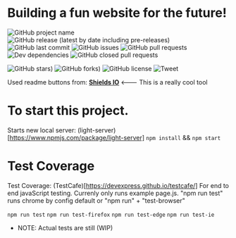 <!-- readme banner -->

# Building a fun website for the future!

<!-- github buttons -->

![GitHub project name](https://img.shields.io/badge/project-Fun%20Website-red) ![GitHub release (latest by date including pre-releases)](https://img.shields.io/github/v/release/blackyjon/Fun-website?include_prereleases) ![GitHub last commit](https://img.shields.io/github/last-commit/blackyjon/Fun-website) ![GitHub issues](https://img.shields.io/github/issues/blackyjon/Fun-website) ![GitHub pull requests](https://img.shields.io/github/issues-pr/blackyjon/Fun-website?color=blue) ![Dev dependencies](https://img.shields.io/david/dev/blackyjon/Fun-website) ![GitHub closed pull requests](https://img.shields.io/github/issues-pr-closed/blackyjon/Fun-website?color=red)

![GitHub stars)](https://img.shields.io/github/stars/blackyjon/Fun-website) ![GitHub forks)](https://img.shields.io/github/forks/blackyjon/Fun-website) ![GitHub license](https://img.shields.io/github/license/blackyjon/Fun-website) ![Tweet](https://img.shields.io/twitter/url?url=https%3A%2F%2Fgithub.com%2Fblackyjon%2FFun-website)

Used readme buttons from: [**Shields IO**](https://shields.io/) <--- This is a really cool tool

<!-- description of project -->

# To start this project. 

Starts new local server: (light-server)[https://www.npmjs.com/package/light-server]
`npm install` && `npm start`
# Test Coverage 

Test Coverage: (TestCafe)[https://devexpress.github.io/testcafe/]
For end to end javaScript testing. Currenly only runs example page.js.
"npm run test" runs chrome by config default or "npm run" + "test-browser" 

 `npm run test`
 `npm run test-firefox`
 `npm run test-edge`
 `npm run test-ie`
* NOTE: Actual tests are still (WIP)
